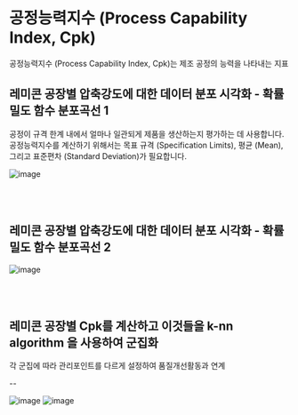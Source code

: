 # 공정능력지수 (Process Capability Index, Cpk)

공정능력지수 (Process Capability Index, Cpk)는 제조 공정의 능력을 나타내는 지표<br>

## 레미콘 공장별 압축강도에 대한 데이터 분포 시각화 - 확률 밀도 함수 분포곡선 1<br>

공정이 규격 한계 내에서 얼마나 일관되게 제품을 생산하는지 평가하는 데 사용합니다.
공정능력지수를 계산하기 위해서는 목표 규격 (Specification Limits), 평균 (Mean), 그리고 표준편차 (Standard Deviation)가 필요합니다.

![image](https://github.com/jkm2000korea/master_degree/assets/77305773/8400f14f-295d-4b3b-9936-9ca29d480f28)

<br><br>
## 레미콘 공장별 압축강도에 대한 데이터 분포 시각화 - 확률 밀도 함수 분포곡선 2<br>

![image](https://github.com/jkm2000korea/master_degree/assets/77305773/91b67853-dd3f-4cc1-9bf1-a867666380c2)

<br><br>
## 레미콘 공장별 Cpk를 계산하고 이것들을 k-nn algorithm 을 사용하여 군집화<br>

각 군집에 따라 관리포인트를 다르게 설정하여 품질개선활동과 연계

--

![image](https://miro.medium.com/v2/resize:fit:960/1*h2WdqGZD6WsNcUdwZDqsFA.gif) ![image](https://github.com/jkm2000korea/master_degree/assets/77305773/aa39e243-f779-4c4a-a1dd-cd36afc61dc0)

